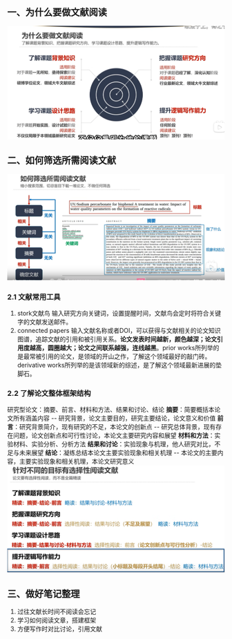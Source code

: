 ##  一、为什么要做文献阅读
![输入图片说明](/imgs/2025-05-02/PchABrhe5HtMIIcg.png)
## 二、如何筛选所需阅读文献
![输入图片说明](/imgs/2025-05-02/r4UzgglvOYRUrKim.png)
### 2.1 文献常用工具
1. stork文献鸟     输入研究方向关键词，设置提醒时间，文献鸟会定时将符合关键字的文献发送邮件。
2. connected papers   输入文献名称或者DOI，可以获得与文献相关的论文知识图谱，追踪文献的引用和被引用关系。**论文发表时间越新，颜色越深；论文引用度越高，圆圈越大；论文之间联系越强，连线越黑**。prior works所列举的是最常被引用的论文，是领域的开山之作，了解这个领域最好的敲门砖。derivative works所列举的是该领域新的综述，是了解这个领域最新进展的垫脚石。
### 2.2 了解论文整体框架结构
研究型论文：摘要、前言、材料和方法、结果和讨论、结论
**摘要**：简要概括本论文所有涵盖内容 -- 研究背景，论文主要目的，研究主要结论，论文意义和价值
**前言**：研究背景简介，现有研究的不足，本论文的创新点 -- 研究总体背景，现有存在问题，论文创新点和可行性讨论，本论文主要研究内容和展望
**材料和方法**：实验材料、实验分析、分析方法
**结果和讨论**：实验现象与机理，他人研究对比，不足与未来展望
**结论**：凝练总结本论文主要实验现象和相关机理 -- 本论文的主要内容，主要实验现象和相关机理，本论文研究意义
![输入图片说明](/imgs/2025-05-02/ankUTuaKW2b3e58o.png)

## 三、做好笔记整理
1. 过往文献长时间不阅读会忘记
2. 学习如何阅读文章，搭建框架
3. 方便写作时对比讨论，引用文献
<!--stackedit_data:
eyJoaXN0b3J5IjpbLTIwMzM2Mzc5ODEsLTM2MTU2NzA3OSw2OD
Y5ODA0NTcsLTE1Mzk4MTg5NzJdfQ==
-->